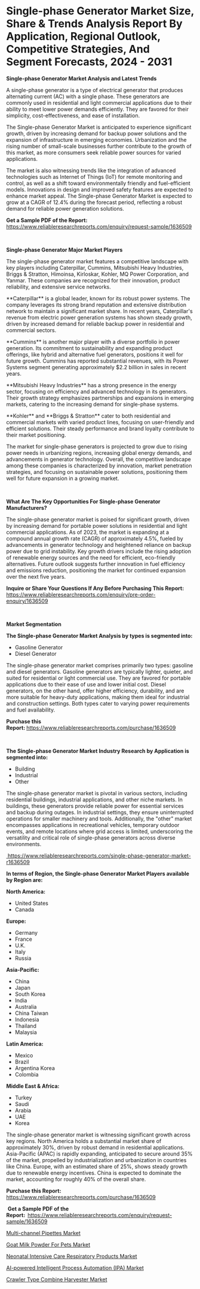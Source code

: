 <p><h1>Single-phase Generator Market Size, Share & Trends Analysis Report By Application, Regional Outlook, Competitive Strategies, And Segment Forecasts, 2024 - 2031</h1></p><p><strong>Single-phase Generator Market Analysis and Latest Trends</strong></p>
<p><p>A single-phase generator is a type of electrical generator that produces alternating current (AC) with a single phase. These generators are commonly used in residential and light commercial applications due to their ability to meet lower power demands efficiently. They are favored for their simplicity, cost-effectiveness, and ease of installation.</p><p>The Single-phase Generator Market is anticipated to experience significant growth, driven by increasing demand for backup power solutions and the expansion of infrastructure in emerging economies. Urbanization and the rising number of small-scale businesses further contribute to the growth of this market, as more consumers seek reliable power sources for varied applications. </p><p>The market is also witnessing trends like the integration of advanced technologies such as Internet of Things (IoT) for remote monitoring and control, as well as a shift toward environmentally friendly and fuel-efficient models. Innovations in design and improved safety features are expected to enhance market appeal. The Single-phase Generator Market is expected to grow at a CAGR of 12.4% during the forecast period, reflecting a robust demand for reliable power generation solutions.</p></p>
<p><strong>Get a Sample PDF of the Report:&nbsp;</strong> <a href="https://www.reliableresearchreports.com/enquiry/request-sample/1636509?utm_campaign=16&utm_medium=2&utm_source=Github&utm_content=ia&utm_term=07122024&utm_id=single-phase-generator">https://www.reliableresearchreports.com/enquiry/request-sample/1636509</a></p>
<p>&nbsp;</p>
<p><strong>Single-phase Generator Major Market Players</strong></p>
<p><p>The single-phase generator market features a competitive landscape with key players including Caterpillar, Cummins, Mitsubishi Heavy Industries, Briggs & Stratton, Himoinsa, Kirloskar, Kohler, MQ Power Corporation, and Yanmar. These companies are recognized for their innovation, product reliability, and extensive service networks.</p><p>**Caterpillar** is a global leader, known for its robust power systems. The company leverages its strong brand reputation and extensive distribution network to maintain a significant market share. In recent years, Caterpillar's revenue from electric power generation systems has shown steady growth, driven by increased demand for reliable backup power in residential and commercial sectors.</p><p>**Cummins** is another major player with a diverse portfolio in power generation. Its commitment to sustainability and expanding product offerings, like hybrid and alternative fuel generators, positions it well for future growth. Cummins has reported substantial revenues, with its Power Systems segment generating approximately $2.2 billion in sales in recent years.</p><p>**Mitsubishi Heavy Industries** has a strong presence in the energy sector, focusing on efficiency and advanced technology in its generators. Their growth strategy emphasizes partnerships and expansions in emerging markets, catering to the increasing demand for single-phase systems.</p><p>**Kohler** and **Briggs & Stratton** cater to both residential and commercial markets with varied product lines, focusing on user-friendly and efficient solutions. Their steady performance and brand loyalty contribute to their market positioning.</p><p>The market for single-phase generators is projected to grow due to rising power needs in urbanizing regions, increasing global energy demands, and advancements in generator technology. Overall, the competitive landscape among these companies is characterized by innovation, market penetration strategies, and focusing on sustainable power solutions, positioning them well for future expansion in a growing market.</p></p>
<p>&nbsp;</p>
<p><strong>What Are The Key Opportunities For Single-phase Generator Manufacturers?</strong></p>
<p><p>The single-phase generator market is poised for significant growth, driven by increasing demand for portable power solutions in residential and light commercial applications. As of 2023, the market is expanding at a compound annual growth rate (CAGR) of approximately 4.5%, fueled by advancements in generator technology and heightened reliance on backup power due to grid instability. Key growth drivers include the rising adoption of renewable energy sources and the need for efficient, eco-friendly alternatives. Future outlook suggests further innovation in fuel efficiency and emissions reduction, positioning the market for continued expansion over the next five years.</p></p>
<p><strong>Inquire or Share Your Questions If Any Before Purchasing This Report:</strong> <a href="https://www.reliableresearchreports.com/enquiry/pre-order-enquiry/1636509?utm_campaign=16&utm_medium=2&utm_source=Github&utm_content=ia&utm_term=07122024&utm_id=single-phase-generator">https://www.reliableresearchreports.com/enquiry/pre-order-enquiry/1636509</a></p>
<p>&nbsp;</p>
<p><strong>Market Segmentation</strong></p>
<p><strong>The Single-phase Generator Market Analysis by types is segmented into:</strong></p>
<p><ul><li>Gasoline Generator</li><li>Diesel Generator</li></ul></p>
<p><p>The single-phase generator market comprises primarily two types: gasoline and diesel generators. Gasoline generators are typically lighter, quieter, and suited for residential or light commercial use. They are favored for portable applications due to their ease of use and lower initial cost. Diesel generators, on the other hand, offer higher efficiency, durability, and are more suitable for heavy-duty applications, making them ideal for industrial and construction settings. Both types cater to varying power requirements and fuel availability.</p></p>
<p><strong>Purchase this Report:&nbsp;</strong><a href="https://www.reliableresearchreports.com/purchase/1636509?utm_campaign=16&utm_medium=2&utm_source=Github&utm_content=ia&utm_term=07122024&utm_id=single-phase-generator">https://www.reliableresearchreports.com/purchase/1636509</a></p>
<p>&nbsp;</p>
<p><strong>The Single-phase Generator Market Industry Research by Application is segmented into:</strong></p>
<p><ul><li>Building</li><li>Industrial</li><li>Other</li></ul></p>
<p><p>The single-phase generator market is pivotal in various sectors, including residential buildings, industrial applications, and other niche markets. In buildings, these generators provide reliable power for essential services and backup during outages. In industrial settings, they ensure uninterrupted operations for smaller machinery and tools. Additionally, the "other" market encompasses applications in recreational vehicles, temporary outdoor events, and remote locations where grid access is limited, underscoring the versatility and critical role of single-phase generators across diverse environments.</p></p>
<p><a href="https://www.reliableresearchreports.com/single-phase-generator-market-r1636509?utm_campaign=16&utm_medium=2&utm_source=Github&utm_content=ia&utm_term=07122024&utm_id=single-phase-generator">&nbsp;https://www.reliableresearchreports.com/single-phase-generator-market-r1636509</a></p>
<p><strong>In terms of Region, the Single-phase Generator Market Players available by Region are:</strong></p>
<p>
    <p> <strong> North America: </strong>
        <ul>
            <li>United States</li>
            <li>Canada</li>
        </ul>
        </p> 
    <p> <strong> Europe: </strong>
        <ul>
            <li>Germany</li>
            <li>France</li>
            <li>U.K.</li>
            <li>Italy</li>
            <li>Russia</li>
        </ul>
        </p> 
    <p> <strong> Asia-Pacific: </strong>
        <ul>
            <li>China</li>
            <li>Japan</li>
            <li>South Korea</li>
            <li>India</li>
            <li>Australia</li>
            <li>China Taiwan</li>
            <li>Indonesia</li>
            <li>Thailand</li>
            <li>Malaysia</li>
        </ul>
        </p> 
    <p> <strong> Latin America: </strong>
        <ul>
            <li>Mexico</li>
            <li>Brazil</li>
            <li>Argentina Korea</li>
            <li>Colombia</li>
        </ul>
        </p> 
    <p> <strong> Middle East & Africa: </strong>
        <ul>
            <li>Turkey</li>
            <li>Saudi</li>
            <li>Arabia</li>
            <li>UAE</li>
            <li>Korea</li>
        </ul>
    </p>
    </p>
<p><p>The single-phase generator market is witnessing significant growth across key regions. North America holds a substantial market share of approximately 30%, driven by robust demand in residential applications. Asia-Pacific (APAC) is rapidly expanding, anticipated to secure around 35% of the market, propelled by industrialization and urbanization in countries like China. Europe, with an estimated share of 25%, shows steady growth due to renewable energy incentives. China is expected to dominate the market, accounting for roughly 40% of the overall share.</p></p>
<p><strong>Purchase this Report: </strong><a href="https://www.reliableresearchreports.com/purchase/1636509?utm_campaign=16&utm_medium=2&utm_source=Github&utm_content=ia&utm_term=07122024&utm_id=single-phase-generator">https://www.reliableresearchreports.com/purchase/1636509</a></p>
<p>&nbsp;<strong>Get a Sample PDF of the Report:&nbsp;&nbsp;</strong><a href="https://www.reliableresearchreports.com/enquiry/request-sample/1636509?utm_campaign=16&utm_medium=2&utm_source=Github&utm_content=ia&utm_term=07122024&utm_id=single-phase-generator">https://www.reliableresearchreports.com/enquiry/request-sample/1636509</a></p>
<p><strong></strong></p>
<p><p><a href="https://github.com/YashRP12/Market-Research-Report-List-6/blob/main/multi-channel-pipettes-market.md?utm_campaign=16&utm_medium=2&utm_source=Github&utm_content=ia&utm_term=07122024&utm_id=single-phase-generator">Multi-channel Pipettes Market</a></p><p><a href="https://issuu.com/reportprime-2/docs/goat-milk-powder-for-pets-market-size-2030.pptx?utm_campaign=16&utm_medium=2&utm_source=Github&utm_content=ia&utm_term=07122024&utm_id=single-phase-generator">Goat Milk Powder For Pets Market</a></p><p><a href="https://www.linkedin.com/pulse/neonatal-intensive-care-respiratory-products-market-growth-projections-v27zc?utm_campaign=16&utm_medium=2&utm_source=Github&utm_content=ia&utm_term=07122024&utm_id=single-phase-generator">Neonatal Intensive Care Respiratory Products Market</a></p><p><a href="https://issuu.com/reportprime-2/docs/ai-powered-intelligent-process-automation-ipa-mark?utm_campaign=16&utm_medium=2&utm_source=Github&utm_content=ia&utm_term=07122024&utm_id=single-phase-generator">AI-powered Intelligent Process Automation (IPA) Market</a></p><p><a href="https://github.com/JosephineMcguire65/Market-Research-Report-List-1/blob/main/crawler-type-combine-harvester-market.md?utm_campaign=16&utm_medium=2&utm_source=Github&utm_content=ia&utm_term=07122024&utm_id=single-phase-generator">Crawler Type Combine Harvester Market</a></p></p>